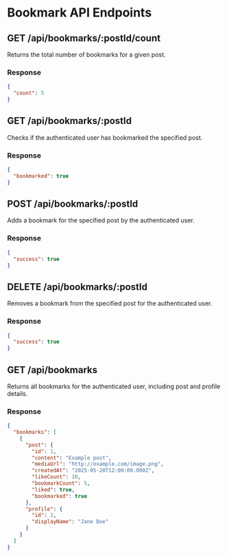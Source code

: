 # Bookmark API Endpoints

## GET /api/bookmarks/:postId/count
Returns the total number of bookmarks for a given post.
### Response
```json
{
  "count": 5
}
```

## GET /api/bookmarks/:postId
Checks if the authenticated user has bookmarked the specified post.
### Response
```json
{
  "bookmarked": true
}
```

## POST /api/bookmarks/:postId
Adds a bookmark for the specified post by the authenticated user.
### Response
```json
{
  "success": true
}
```

## DELETE /api/bookmarks/:postId
Removes a bookmark from the specified post for the authenticated user.
### Response
```json
{
  "success": true
}
```

## GET /api/bookmarks
Returns all bookmarks for the authenticated user, including post and profile details.
### Response
```json
{
  "bookmarks": [
    {
      "post": {
        "id": 1,
        "content": "Example post",
        "mediaUrl": "http://example.com/image.png",
        "createdAt": "2025-05-28T12:00:00.000Z",
        "likeCount": 10,
        "bookmarkCount": 5,
        "liked": true,
        "bookmarked": true
      },
      "profile": {
        "id": 2,
        "displayName": "Jane Doe"
      }
    }
  ]
}
```